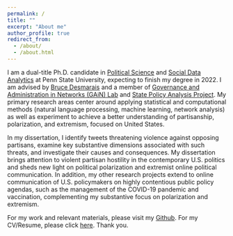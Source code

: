 ```yaml
---
permalink: /
title: ""
excerpt: "About me"
author_profile: true
redirect_from: 
  - /about/
  - /about.html
---
```


I am a dual-title Ph.D. candidate in [Political Science](https://polisci.la.psu.edu) and [Social Data Analytics](https://soda.la.psu.edu) at Penn State University, expecting to finish my degree in 2022. I am advised by [Bruce Desmarais](http://brucedesmarais.com) and a member of [Governance and Administration in Networks (GAiN) Lab](http://brucedesmarais.com/lab.html) and [State Policy Analysis Project](https://sites.psu.edu/spap/). My primary research areas center around applying statistical and computational methods (natural language processing, machine learning, network analysis) as well as experiment to achieve a better understanding of partisanship, polarization, and extremism, focused on United States. 

In my dissertation, I identify tweets threatening violence against opposing partisans, examine key substantive dimensions associated with such threats, and investigate their causes and consequences. My dissertation brings attention to violent partisan hostility in the contemporary U.S. politics and sheds new light on political polarization and extremist online political communication. In addition, my other research projects extend to online communication of U.S. policymakers on highly contentious public policy agendas, such as the management of the COVID-19 pandemic and vaccination, complementing my substantive focus on polarization and extremism.

For my work and relevant materials, please visit my [Github](https://github.com/taegyoon-kim). For my CV/Resume, please click [here](https://taegyoon-kim.github.io/files/resume_20210602.pdf). Thank you.


